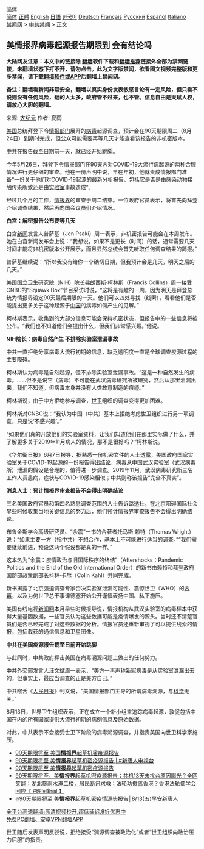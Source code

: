  <!-- 面包屑导航 --> <div class="breadcrumb"><!-- GTranslate: https://gtranslate.io/ -->  <div class="switcher notranslate">  <div class="selected">  <a href="#" onclick="return false;"> 简体</a>  </div>  <div class="option">  <a href="https://www.bannedbook.org" onclick="doGTranslate('zh-CN|zh-CN');jQuery('div.switcher div.selected a').html(jQuery(this).html());return false;" title="简体中文" class="nturl selected"> 简体</a>  <a href="https://www.bannedbook.org/zh-tw/" onclick="doGTranslate('zh-CN|zh-TW');jQuery('div.switcher div.selected a').html(jQuery(this).html());return false;" title="繁體中文" class="nturl"> 正體</a>  <a href="https://www.bannedbook.org/en/" onclick="doGTranslate('zh-CN|en');jQuery('div.switcher div.selected a').html(jQuery(this).html());return false;" title="English" class="nturl"> English</a>  <a href="https://www.bannedbook.org/ja/" onclick="doGTranslate('zh-CN|ja');jQuery('div.switcher div.selected a').html(jQuery(this).html());return false;" title="日本語" class="nturl"> 日語</a>  <a href="https://www.bannedbook.org/ko/" onclick="doGTranslate('zh-CN|ko');jQuery('div.switcher div.selected a').html(jQuery(this).html());return false;" title="한국어" class="nturl"> 한국어</a>  <a href="https://www.bannedbook.org/de/" onclick="doGTranslate('zh-CN|de');jQuery('div.switcher div.selected a').html(jQuery(this).html());return false;" title="Deutsch" class="nturl"> Deutsch</a>  <a href="https://www.bannedbook.org/fr/" onclick="doGTranslate('zh-CN|fr');jQuery('div.switcher div.selected a').html(jQuery(this).html());return false;" title="Français" class="nturl"> Français</a>  <a href="https://www.bannedbook.org/ru/" onclick="doGTranslate('zh-CN|ru');jQuery('div.switcher div.selected a').html(jQuery(this).html());return false;" title="Русский" class="nturl"> Русский</a>  <a href="https://www.bannedbook.org/es/" onclick="doGTranslate('zh-CN|es');jQuery('div.switcher div.selected a').html(jQuery(this).html());return false;" title="Español" class="nturl"> Español</a>  <a href="https://www.bannedbook.org/it/" onclick="doGTranslate('zh-CN|it');jQuery('div.switcher div.selected a').html(jQuery(this).html());return false;" title="Italiano" class="nturl"> Italiano</a>  </div>  </div>      <div class='breadcrumb-sub'><!-- Breadcrumb NavXT 6.3.0 --> <a href="https://www.bannedbook.org/" class="home">禁闻网</a> &gt; <a href="https://www.bannedbook.org/bnews/cbnews/" class="category">中共禁闻</a> &gt; 正文</div></div><h2>美情报界病毒起源报告期限到 会有结论吗</h2> <p class="notice"><b>大陆网友注意：本文中的链接除 <a href="https://github.com/bannedbook/fanqiang" >翻墙</a>软件下载和<a href="https://github.com/killgcd/justmysocks/blob/master/README.md">翻墙推荐</a>链接外全部为禁网链接，未翻墙状态下打不开，请勿点击。此为文字版禁闻，欲看图文视频完整版和更多禁闻，请下载<a href="https://github.com/bannedbook/fanqiang">翻墙软件或APP</a>后翻墙上禁闻网。</p><p>备注：翻墙看新闻非常安全，翻墙以真实身份发表敏感言论有一定风险，但只看不说则没有任何风险，翻的人太多，政府管不过来，也不管。信息自由是天赋人权，请放心大胆的翻墙。</b></p>  <div class="entry"> <p>来源:&nbsp;<span class='wp_keywordlink_affiliate'><a href="http://www.epochtimes.com/" title="大纪元" target="_blank">大纪元</a></span>                            作者:&nbsp;夏雨                                                 </p> <p><a href="https://www.bannedbook.org/bnews/tag/%e7%be%8e%e5%9b%bd/" class="st_tag internal_tag" rel="tag" title="标签 美国 下的日志">美国</a>总统拜登下令<a href="https://www.bannedbook.org/bnews/tag/%E6%83%85%E6%8A%A5%E9%83%A8%E9%97%A8/" class="st_tag internal_tag" rel="tag" title="标签 情报部门 下的日志">情报部门</a>展开的<a href="https://www.bannedbook.org/bnews/tag/%e7%97%85%e6%af%92/" class="st_tag internal_tag" rel="tag" title="标签 病毒 下的日志">病毒</a>起源调查，预计会在90天期限周二（8月24日）到期时完成，但公众可能需要再等几天才能查看该报告的非机密版本。</p> <p><a href="https://www.bannedbook.org/bnews/tag/%e4%b8%ad%e5%85%b1/" class="st_tag internal_tag" rel="tag" title="标签 中共 下的日志">中共</a>在报告截至日期前一天，就已经开始跳脚。</p> <p>今年5月26日，拜登下令<a href="https://www.bannedbook.org/bnews/tag/%E6%83%85%E6%8A%A5%E9%83%A8/" class="st_tag internal_tag" rel="tag" title="标签 情报部 下的日志">情报部</a>门在90天内对COVID-19大流行病起源的两种合理情况进行更仔细的审查。他在一份声明中说，早在年初，他就责成情报部门准备“一份关于他们对COVID-19起源的最新分析报告，包括它是否是由感染动物接触传染所致还是由<a href="https://www.bannedbook.org/bnews/tag/%E5%AE%9E%E9%AA%8C%E5%AE%A4/" class="st_tag internal_tag" rel="tag" title="标签 实验室 下的日志">实验室</a>事故造成”。</p> <p>经过几个月的工作，<a href="https://www.bannedbook.org/bnews/tag/%E6%83%85%E6%8A%A5%E7%95%8C/" class="st_tag internal_tag" rel="tag" title="标签 情报界 下的日志">情报界</a>的审查于周二结束。一位政府官员表示，将首先向拜登介绍调查结果，然后再向国会议员们介绍情况。</p> <p><strong>白宫：解密报告公布要等几天</strong></p> <p>白宫<span class='wp_keywordlink_affiliate'><a href="https://www.bannedbook.org/" title="新闻">新闻</a></span>发言人普萨基（Jen Psaki）周一表示，非机密报告可能会在本周发布。她在白宫新闻发布会上说：“我想说，如果不是更长（时间）的话，通常需要几天时间才能将非机密版本公开展示，而且显然总统会首先听取任何调查结果的简报。”</p>  <p>普萨基继续说：“所以我没有给你一个确切日期，但我预计会是几天，明天之后的几天。”</p> <p>美国国立卫生研究院（NIH）院长弗朗西斯‧柯林斯（Francis Collins）周一接受CNBC的“Squawk Box”节目采访时说，“这将是有趣的一周，因为明天是拜登总统为情报界设定90天最后期限的一天。他们可以四处寻找（线索），看看他们是否能提出更多关于这种起源于<span class='wp_keywordlink_affiliate'><a href="https://www.bannedbook.org/" title="中国" target="_blank">中国</a></span>的病毒如何产生的见解。”</p> <p>柯林斯表示，收集到的大部分信息可能会保持机密状态，但报告中的一些信息将被公布。“我们也不知道他们会提出什么，但我们非常感兴趣。”他说。</p> <p><strong>NIH院长：病毒自然产生 不排除实验室泄漏事故</strong></p> <p>中共一直拒绝分享病毒大流行初期的信息，缺乏透明度一直是全球调查疫源过程的主要障碍。</p> <p>柯林斯认为病毒是自然起源，但不排除实验室泄漏事故。“这是一种自然发生的病毒。……但不是说它（病毒）不可能在武汉病毒研究所被研究，然后从那里泄漏出来，我们不知道。但病毒本身并没有人类故意制造的痕迹。”</p> <p>柯林斯说，由于中方拒绝参与调查，<a href="https://www.bannedbook.org/bnews/tag/%E4%B8%96%E5%8D%AB/" class="st_tag internal_tag" rel="tag" title="标签 世卫 下的日志">世卫</a>组织的调查变得更加困难。</p>  <p>柯林斯对CNBC说：“我认为中国（中共）基本上拒绝考虑世卫组织进行另一项调查，只是说‘不感兴趣’。”</p> <p>“如果他们真的开放他们的实验室资料，让我们知道他们在那里实际做了什么，并了解更多关于2019年11月病人的情况，那不是很好吗？”柯林斯说。</p> <p>《华尔街日报》6月7日报导，据熟悉一份机密文件的人士透露，美国政府国家实验室关于COVID-19起源的一份报告得出<a href="https://www.bannedbook.org/bnews/tag/%E7%BB%93%E8%AE%BA/" class="st_tag internal_tag" rel="tag" title="标签 结论 下的日志">结论</a>，病毒从中国武汉实验室（武汉病毒所）泄漏的假设是合理的，值得进一步调查。2019年11月，武汉病毒研究所三名工作人员患病，症状与COVID-19感染相似；中共则称该报告“完全不真实”。</p> <p><strong>消息人士：预计情报界审查报告不会得出明确结论</strong></p> <p>三名美国政府官员和第四名熟悉调查范围的人士告诉路透社，在北京阻碍国际社会早些时候收集当地关键信息的努力后，他们预计情报界审查报告不会得出明确结论。</p> <p>布鲁金斯学会高级研究员、“余震”一书的合著者托马斯‧赖特（Thomas Wright）说：“如果主要一方（指中共）不想合作，基本上不可能进行适当的调查。”“我们需要继续前进，预设这两个假设都是真的一样。”</p> <p>这本名为“余震：疫情政治与旧国际秩序的终结”（Aftershocks：Pandemic Politics and the End of the Old International Order）的新书由赖特和拜登政府国防部政策副部长科林‧卡尔（Colin Kahl）共同完成。</p>  <p>新书揭露了北京强迫调查专家否决实验室泄漏可能性、震惊世卫（WHO）的<span class='wp_keywordlink_affiliate'><a href="https://www.bannedbook.org/bnews/ccpdope/" title="中共高层内幕" target="_blank">内幕</a></span>，以及为何世卫总干事谭德塞开始公开谨慎表扬中国、私下施压。</p> <p>美国有线电视<span class='wp_keywordlink_affiliate'><a href="https://www.bannedbook.org/" title="新闻网">新闻网</a></span>本月早些时候报导说，情报机构从武汉实验室的病毒样本中获得大量基因数据，一些官员认为这些数据可能是疫情爆发的源头。当时还不清楚官员们是否已经完成了对这些数据的分析。情报官员还重新审视了可以提供线索的情报，包括截获的通信信息和卫星图像。</p> <p><strong>中共在美国疫源报告截至日前开始跳脚</strong></p> <p>与此同时，中共政府抨击美国在病毒溯源问题上做出的任何努力。</p> <p>中共外交部发言人汪文斌周一表示，“美方一再声称新冠病毒是从实验室泄漏出去的，但事实上，最应当调查的正是美方自己。”</p> <p>中共喉舌《<span class='wp_keywordlink'><a href="https://www.bannedbook.org/forum2/topic109.html" title="透视人民日报" target="_blank">人民日报</a></span>》刊文说，“美国情报部门主导的所谓病毒溯源，与<span class='wp_keywordlink'><a href="https://www.bannedbook.org/forum11/topic309.html" title="禁片：“科学”的棍子" target="_blank">科学</a></span>无关。”</p> <p>8月13日，世界卫生组织表示，正在成立一个新小组来追踪病毒起源，敦促包括中国在内的所有国家提供大流行初期的病例信息及原始数据。</p>  <p>对此，中共表示不会接受世卫下阶段的病毒溯源调查，并指责美国向世卫科学家施压。</p> <ul class='op-related-articles' title='相关阅读'> <li><a href='https://www.bannedbook.org/bnews/comments/20210814/1606149.html' target='_blank'>90天期限将至 美国<b>情报界</b>起草机密疫源报告</a></li> <li><a href='https://www.bannedbook.org/bnews/bannedvideo/20210814/1606048.html' target='_blank'>90天期限将至 美<b>情报界</b>起草机密疫源报告 | #新唐人电视台</a></li> <li><a href='https://www.bannedbook.org/bnews/taiwannews/20210813/1605525.html' target='_blank'>90天期限将至 美<b>情报界</b>起草机密疫源报告</a></li> <li><a href='https://www.bannedbook.org/bnews/bannedvideo/20210813/1605438.html' target='_blank'>90天期限将至，美<b>情报界</b>起草机密疫源报告；共机13天未扰台原因曝光？全网笑翻；湖北暴雨水淹二楼，居民断讯求救；法轮功撤离香港？香港法轮佛学会回应【 #晚间新闻 】</a></li> <li><a href='https://www.bannedbook.org/bnews/taiwannews/20210813/1605388.html' target='_blank'>🔥90天期限将至 美<b>情报界</b>起草机密疫情源头报告│8/13(五)早安新唐人</a></li> </ul> <p class="texttj"> <a href="https://github.com/bannedbook/fanqiang/wiki/V2ray%E6%9C%BA%E5%9C%BA" target="_blank">全平台高速翻墙:高清视频秒开,超低延迟,9折优惠中</a><br/> <a href="https://github.com/bannedbook/fanqiang/wiki/%E7%A6%81%E9%97%BB%E7%BD%91%E5%AE%89%E5%8D%93%E7%BF%BB%E5%A2%99%E6%96%B0%E9%97%BBAPP" target="_blank">免费PC翻墙、安卓VPN翻墙APP</a></p><p>世卫随后发表声明反驳说，拒绝接受“溯源调查被政治化”或者“世卫组织向政治压力屈服”的指责。</p><a name='sharetosocial'></a>  <div style="margin-bottom:5px;padding-bottom:5px;clear:both"> <div id="archive-pix-1" class="banner-ads"> <!-- AuctionX Display platform tag START --> <div id="26318x728x90x621x_ADSLOT2" clicktrack="%%CLICK_URL_ESC%%"></div> <!-- AuctionX Display platform tag END --> </div> <div id="archive-pix-2" class="banner-ads"> <!-- AuctionX Display platform tag START --> <div id="26315x300x250x621x_ADSLOT2" clicktrack="%%CLICK_URL_ESC%%"></div> <!-- AuctionX Display platform tag END --> </div> </div>  <div id="archive-pix-1" class="banner-ads"> <!-- AuctionX Display platform tag START --> <div id="26318x728x90x621x_ADSLOT3" clicktrack="%%CLICK_URL_ESC%%"></div> <!-- AuctionX Display platform tag END --> </div> </div><!--END ENTRY--> 